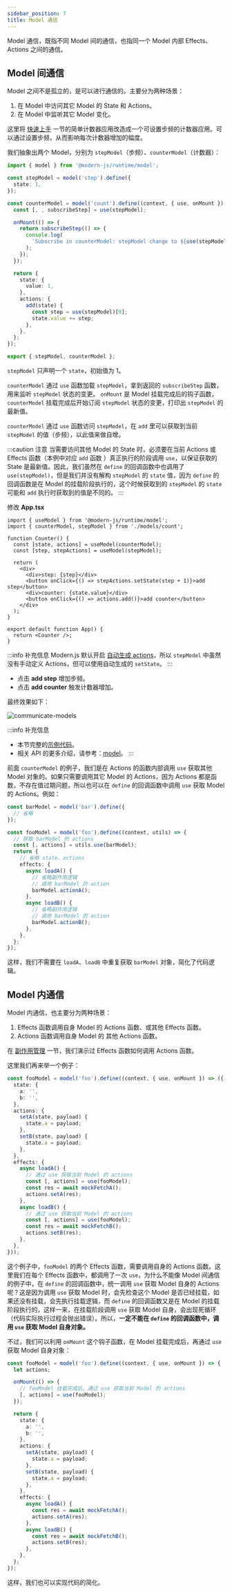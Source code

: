 ```yaml
---
sidebar_position: 7
title: Model 通信
---
```


Model 通信，既指不同 Model 间的通信，也指同一个 Model 内部 Effects、Actions 之间的通信。

## Model 间通信

Model 之间不是孤立的，是可以进行通信的。主要分为两种场景：

1. 在 Model 中访问其它 Model 的 State 和 Actions。
2. 在 Model 中监听其它 Model 变化。

这里将 [快速上手](/docs/guides/features/model/quick-start) 一节的简单计数器应用改造成一个可设置步频的计数器应用。可以通过设置步频，从而影响每次计数器增加的幅度。

我们抽象出两个 Model，分别为 `stepModel`（步频）、`counterModel`（计数器）：

```ts
import { model } from '@modern-js/runtime/model';

const stepModel = model('step').define({
  state: 1,
});

const counterModel = model('count').define((context, { use, onMount }) => {
  const [, , subscribeStep] = use(stepModel);

  onMount(() => {
    return subscribeStep(() => {
      console.log(
        `Subscribe in counterModel: stepModel change to ${use(stepModel)[0]}`,
      );
    });
  });

  return {
    state: {
      value: 1,
    },
    actions: {
      add(state) {
        const step = use(stepModel)[0];
        state.value += step;
      },
    },
  };
});

export { stepModel, counterModel };
```

`stepModel` 只声明一个 `state`，初始值为 1。

`counterModel` 通过 `use` 函数加载 `stepModel`，拿到返回的 `subscribeStep` 函数，用来监听 `stepModel` 状态的变更。 `onMount` 是 Model 挂载完成后的钩子函数，`counterModel` 挂载完成后开始订阅 `stepModel` 状态的变更，打印出 `stepModel` 的最新值。

`counterModel` 通过 `use` 函数访问 `stepModel`，在 `add` 里可以获取到当前 `stepModel` 的值（步频），以此值来做自增。

:::caution 注意
当需要访问其他 Model 的 State 时，必须要在当前 Actions 或 Effects 函数（本例中对应 `add` 函数 ）真正执行的阶段调用 `use`，以保证获取的 State 是最新值。因此，我们虽然在 `define` 的回调函数中也调用了 `use(stepModel)`，但是我们并没有解构 `stepModel` 的 `state` 值，因为 `define` 的回调函数是在 Model 的挂载阶段执行的，这个时候获取到的 `stepModel` 的 `state` 可能和 `add` 执行时获取到的值是不同的。
:::

修改 **App.tsx**

```tsx
import { useModel } from '@modern-js/runtime/model';
import { counterModel, stepModel } from './models/count';

function Counter() {
  const [state, actions] = useModel(counterModel);
  const [step, stepActions] = useModel(stepModel);

  return (
    <div>
      <div>step: {step}</div>
      <button onClick={() => stepActions.setState(step + 1)}>add step</button>
      <div>counter: {state.value}</div>
      <button onClick={() => actions.add()}>add counter</button>
    </div>
  );
}

export default function App() {
  return <Counter />;
}
```

:::info 补充信息
Modern.js 默认开启 [自动生成 actions](./auto-actions.md)，所以 `stepModel` 中虽然没有手动定义 Actions，但可以使用自动生成的 `setState`。
:::

- 点击 **add step** 增加步频。
- 点击 **add counter** 触发计数器增加。

最终效果如下：

![communicate-models](https://lf3-static.bytednsdoc.com/obj/eden-cn/aphqeh7uhohpquloj/modern-js/docs/models-communicate.gif)


:::info 补充信息
- 本节完整的[示例代码](https://github.com/modern-js-dev/modern-js-examples/tree/main/series/tutorials/runtime-api/model/models-communication)。
- 相关 API 的更多介绍，请参考：[model](/docs/apis/app/runtime/model/model_#函数类型)。
:::

前面 `counterModel` 的例子，我们是在 Actions 的函数内部调用 `use` 获取其他 Model 对象的。如果只需要调用其它 Model 的 Actions，因为 Actions 都是函数，不存在值过期问题，所以也可以在 `define` 的回调函数中调用 `use` 获取 Model 的 Actions。例如：

```ts
const barModel = model('bar').define({
  // 省略
});

const fooModel = model('foo').define((context, utils) => {
  // 获取 barModel 的 actions
  const [, actions] = utils.use(barModel);
  return {
    // 省略 state、actions
    effects: {
      async loadA() {
        // 省略副作用逻辑
        // 调用 barModel 的 action
        barModel.actionA();
      },
      async loadB() {
        // 省略副作用逻辑
        // 调用 barModel 的 action
        barModel.actionB();
      },
    },
  };
});
```

这样，我们不需要在 `loadA`、`loadB` 中重复获取 `barModel` 对象，简化了代码逻辑。


## Model 内通信

Model 内通信，也主要分为两种场景：

1. Effects 函数调用自身 Model 的 Actions 函数、或其他 Effects 函数。
2. Actions 函数调用自身 Model 的 其他 Actions 函数。

在 [副作用管理](/docs/guides/features/model/manage-effects)  一节，我们演示过 Effects 函数如何调用 Actions 函数。

这里我们再来举一个例子：

```ts
const fooModel = model('foo').define((context, { use, onMount }) => ({
  state: {
    a: '',
    b: '',
  },
  actions: {
    setA(state, payload) {
      state.a = payload;
    },
    setB(state, payload) {
      state.a = payload;
    },
  },
  effects: {
    async loadA() {
      // 通过 use 获取当前 Model 的 actions
      const [, actions] = use(fooModel);
      const res = await mockFetchA();
      actions.setA(res);
    },
    async loadB() {
      // 通过 use 获取当前 Model 的 actions
      const [, actions] = use(fooModel);
      const res = await mockFetchB();
      actions.setB(res);
    },
  },
}));
```

这个例子中，`fooModel` 的两个 Effects 函数，需要调用自身的 Actions 函数。这里我们在每个 Effects 函数中，都调用了一次 `use`，为什么不能像 Model 间通信的例子中，在 `define` 的回调函数中，统一调用 `use` 获取 Model 自身的 Actions 呢？这是因为调用 `use` 获取 Model 时，会先检查这个 Model 是否已经挂载，如果还没有挂载，会先执行挂载逻辑，而 `define` 的回调函数又是在 Model 的挂载阶段执行的，这样一来，在挂载阶段调用 `use` 获取 Model 自身，会出现死循环（代码实际执行过程会抛出错误）。所以，**一定不能在 `define` 的回调函数中，调用 `use` 获取 Model 自身对象。**

不过，我们可以利用 `onMount` 这个钩子函数，在 Model 挂载完成后，再通过 `use` 获取 Model 自身对象：

```ts
const fooModel = model('foo').define((context, { use, onMount }) => {
  let actions;

  onMount(() => {
    // fooModel 挂载完成后，通过 use 获取当前 Model 的 actions
    [, actions] = use(fooModel);
  });

  return {
    state: {
      a: '',
      b: '',
    },
    actions: {
      setA(state, payload) {
        state.a = payload;
      },
      setB(state, payload) {
        state.a = payload;
      },
    },
    effects: {
      async loadA() {
        const res = await mockFetchA();
        actions.setA(res);
      },
      async loadB() {
        const res = await mockFetchB();
        actions.setB(res);
      },
    },
  };
});
```

这样，我们也可以实现代码的简化。

